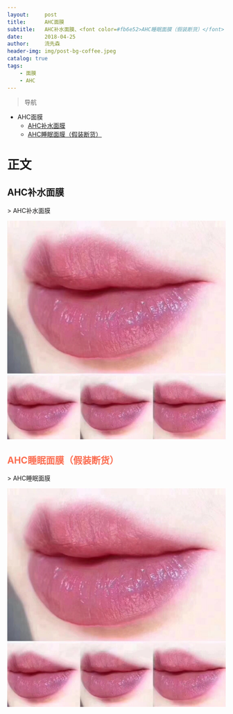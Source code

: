 ```yaml
---
layout:     post
title:      AHC面膜
subtitle:   AHC补水面膜、<font color=#fb6e52>AHC睡眠面膜（假装断货）</font>
date:       2018-04-25
author:     流先森
header-img: img/post-bg-coffee.jpeg
catalog: true
tags:
    - 面膜
    - AHC
---
```

> 导航

* AHC面膜
	* [AHC补水面膜](#1.1)
	* [AHC睡眠面膜（假装断货）](#1.2)


# 正文
<h2 id="1.1">AHC补水面膜</h2>
> AHC补水面膜

![pictrue](https://github.com/ACupOfSunrise/acupofsunrise.github.io/blob/master/img/20180425195938.jpg?raw=true)

<h2 id="1.2"><font color=#fb6e52>AHC睡眠面膜（假装断货）</font></h2>
> AHC睡眠面膜

![pictrue](https://github.com/ACupOfSunrise/acupofsunrise.github.io/blob/master/img/20180425195938.jpg?raw=true)

